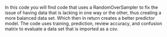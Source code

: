 In this code you will find code that uses a RandomOverSampler to fix the issue of having data that is lacking in one way or the other, thus creating a more balanced data set. Which then in return creates a better predictor model. The code uses training, prediction, review accuracy, and confusion matrix to evaluate a data set that is imported as a csv. 
